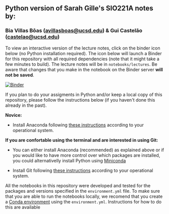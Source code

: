 ## Python version of Sarah Gille's SIO221A notes by: 
### Bia Villas Bôas (avillasboas@ucsd.edu) & Gui Castelão (castelao@ucsd.edu) 


To view an interactive version of the lecture notes, click on the binder icon below (no Python installation required). The icon below will launch a Binder for this repository with all required dependencies (note that it might take a few minutes to build). The lecture notes will be in `notebooks/lectures`. Be aware that changes that you make in the notebook on the Binder server **will not be saved**.

[![Binder](https://mybinder.org/badge_logo.svg)](https://mybinder.org/v2/gh/biavillasboas/SIO221A/master)

If you plan to do your assigments in Python and/or keep a local copy of this repository, please follow the instructions below (if you haven't done this already in the past).

**Novice:**

- Install Anaconda following [these instructions](https://carpentries.github.io/workshop-template/#python) according to your operational system. 


**If you are confortable using the terminal and are interested in using Git:**

- You can either install Anaconda (recommended) as explained above or if you would like to have more control over which packages are installed, you could alternativelly install Python using [Miniconda](https://docs.conda.io/en/latest/miniconda.html)

- Install Git following [these instructions](https://carpentries.github.io/workshop-template/#git) according to your operational system.

All the notebooks in this repository were developed and tested for the packages and versions specified in the `environment.yml` file. To make sure that you are able to run the notebooks locally, we recomend that you create a [Conda environment](https://docs.conda.io/projects/conda/en/latest/user-guide/concepts/environments.html) using the `environment.yml`. Instructions for how to do this are available
